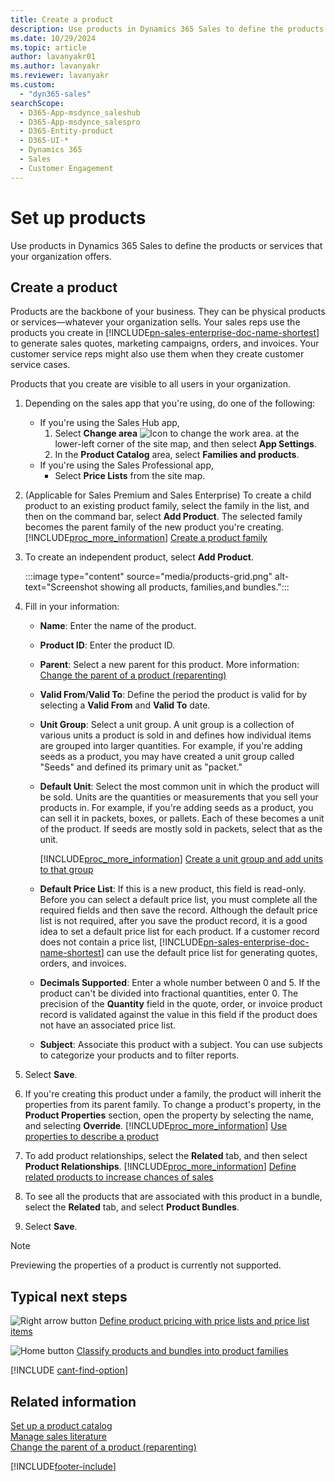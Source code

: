 ```yaml
---
title: Create a product
description: Use products in Dynamics 365 Sales to define the products or services that your organization offers.
ms.date: 10/29/2024
ms.topic: article
author: lavanyakr01
ms.author: lavanyakr
ms.reviewer: lavanyakr
ms.custom: 
  - "dyn365-sales"
searchScope: 
  - D365-App-msdynce_saleshub
  - D365-App-msdynce_salespro
  - D365-Entity-product
  - D365-UI-*
  - Dynamics 365
  - Sales
  - Customer Engagement
---
```

# Set up products 

Use products in Dynamics 365 Sales to define the products or services that your organization offers.

## Create a product

Products are the backbone of your business. They can be physical products or services—whatever your organization sells. Your sales reps use the products you create in [!INCLUDE[pn-sales-enterprise-doc-name-shortest](../includes/pn-sales-enterprise-doc-name-shortest.md)] to generate sales quotes, marketing campaigns, orders, and invoices. Your customer service reps might also use them when they create customer service cases.  

Products that you create are visible to all users in your organization. 

1. Depending on the sales app that you're using, do one of the following:
 
    -  If you're using the Sales Hub app, 
        1. Select **Change area** ![Icon to change the work area.](media/change-area-icon.png "Icon to change the work area") at the lower-left corner of the site map, and then select **App Settings**. 
        1. In the **Product Catalog** area, select **Families and products**. 
   - If you're using the Sales Professional app,
       - Select **Price Lists** from the site map.  
  
3. (Applicable for Sales Premium and Sales Enterprise) To create a child product to an existing product family, select the family in the list, and then on the command bar, select **Add Product**. The selected family becomes the parent family of the new product you're creating. [!INCLUDE[proc_more_information](../includes/proc-more-information.md)] [Create a product family](create-product-family.md)  
  
1. To create an independent product, select **Add Product**.

    :::image type="content" source="media/products-grid.png" alt-text="Screenshot showing all products, families,and bundles.":::
  
4. Fill in your information:  
  
   - **Name**: Enter the name of the product.

   - **Product ID**: Enter the product ID.

   -	**Parent**: Select a new parent for this product. More information: [Change the parent of a product (reparenting)](change-product-parent.md)

   - **Valid From**/**Valid To**: Define the period the product is valid for by selecting a **Valid From** and **Valid To** date.
    
   - **Unit Group**: Select a unit group. A unit group is a collection of various units a product is sold in and defines how individual items are grouped into larger quantities. For example, if you're adding seeds as a product, you may have created a unit group called "Seeds" and defined its primary unit as "packet."  
  
   - **Default Unit**: Select the most common unit in which the product will be sold. Units are the quantities or measurements that you sell your products in. For example, if you're adding seeds as a product, you can sell it in packets, boxes, or pallets. Each of these becomes a unit of the product. If seeds are mostly sold in packets, select that as the unit. 

     [!INCLUDE[proc_more_information](../includes/proc-more-information.md)] [Create a unit group and add units to that group](create-unit-group-add-units-that-group.md)  

   - **Default Price List**: If this is a new product, this field is read-only. Before you can select a default price list, you must complete all the required fields and then save the record. Although the default price list is not required, after you save the product record, it is a good idea to set a default price list for each product. If a customer record does not contain a price list, [!INCLUDE[pn-sales-enterprise-doc-name-shortest](../includes/pn-sales-enterprise-doc-name-shortest.md)] can use the default price list for generating quotes, orders, and invoices.

   - **Decimals Supported**: Enter a whole number between 0 and 5. If the product can't be divided into fractional quantities, enter 0. The precision of the **Quantity** field in the quote, order, or invoice product record is validated against the value in this field if the product does not have an associated price list.

   - **Subject**: Associate this product with a subject. You can use subjects to categorize your products and to filter reports.
  
5. Select **Save**.

6. If you're creating this product under a family, the product will inherit the properties from its parent family. To change a product's property, in the **Product Properties** section, open the property by selecting the name, and selecting **Override**. [!INCLUDE[proc_more_information](../includes/proc-more-information.md)] [Use properties to describe a product](use-properties-describe-product.md)  
  

7. To add product relationships, select the **Related** tab, and then select **Product Relationships**. [!INCLUDE[proc_more_information](../includes/proc-more-information.md)] [Define related products to increase chances of sales](define-related-products-increase-chances-sales.md)  

8. To see all the products that are associated with this product in a bundle, select the **Related** tab, and select **Product Bundles**. 
  
9. Select **Save**.  
  
> [!NOTE]
> Previewing the properties of a product is currently not supported.

  
## Typical next steps  
 ![Right arrow button](media/walkthrough-orange-right-arrow.png "Right arrow button") [Define product pricing with price lists and price list items](create-price-lists-price-list-items-define-pricing-products.md)  
  
 ![Home button](media/walkthrough-home.png "Home button") [Classify products and bundles into product families](create-product-bundles-sell-multiple-items-together.md)  

[!INCLUDE [cant-find-option](../includes/cant-find-option.md)]
  
## Related information  
 [Set up a product catalog](set-up-product-catalog-walkthrough.md)  
 [Manage sales literature](create-sales-literature.md)<br>
 [Change the parent of a product (reparenting)](change-product-parent.md)  


[!INCLUDE[footer-include](../includes/footer-banner.md)]
